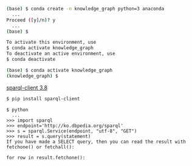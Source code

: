 



```bash
(base) $ conda create -n knowledge_graph python=3 anaconda
  ...
Proceed ([y]/n)? y
  ...
(base) $
```

```bash
To activate this environment, use
$ conda activate knowledge_graph
To deactivate an active environment, use
$ conda deactivate

```

```bash
(base) $ conda activate knowledge_graph
(knowledge_graph) $
```

[sparql-client 3.8](https://pypi.org/project/sparql-client/)

```bash
$ pip install sparql-client
```



```
$ python
  ...
>>> import sparql
>>> endpoint='http://ko.dbpedia.org/sparql'
>>> s = sparql.Service(endpoint, "utf-8", "GET")
>>> result = s.query(statement)
If you have made a SELECT query, then you can read the result with fetchone() or fetchall():

for row in result.fetchone():

```

